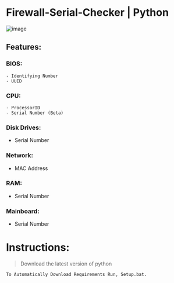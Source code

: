 #  Firewall-Serial-Checker | Python
![image](https://github.com/Tap1337/Firewall-SerialChecker/images/image.png)

## Features:

 ### BIOS:
    - Identifying Number
    - UUID

 ### CPU:
    - ProcessorID
    - Serial Number (Beta)

 ### Disk Drives:
   - Serial Number
   
 ### Network:
   - MAC Address
   
 ### RAM:
   - Serial Number
   
 ### Mainboard:
   - Serial Number
  

# Instructions:
> Download the latest version of python  
```
To Automatically Download Requirements Run, Setup.bat.
```
